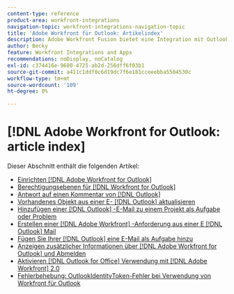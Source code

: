 ```yaml
---
content-type: reference
product-area: workfront-integrations
navigation-topic: workfront-integrations-navigation-topic
title: 'Adobe Workfront für Outlook: Artikelindex'
description: Adobe Workfront Fusion bietet eine Integration mit Outlook. Dieser Artikel enthält Links zu Anweisungen für die Installation und Konfiguration dieser Integrationen sowie für deren Verwendung in der täglichen Arbeit.
author: Becky
feature: Workfront Integrations and Apps
recommendations: noDisplay, noCatalog
exl-id: c374416e-9680-4725-ab2d-256dff6f03b1
source-git-commit: a411c1ddf0c6d19dc7f6e181cceeebba5504530c
workflow-type: tm+mt
source-wordcount: '109'
ht-degree: 0%

---
```


# [!DNL Adobe Workfront for Outlook: article index]

<!-- Audited: 5/2025 -->

Dieser Abschnitt enthält die folgenden Artikel:

* [Einrichten [!DNL Adobe Workfront for Outlook]](../../workfront-integrations-and-apps/using-workfront-with-outlook/set-up-workfront-for-outlook.md)
* [Berechtigungsebenen für [!DNL Workfront for Outlook]](../../workfront-integrations-and-apps/using-workfront-with-outlook/permissions-in-workfront-for-outlook.md)
* [Antwort auf einen Kommentar von [!DNL Outlook]](../../workfront-integrations-and-apps/using-workfront-with-outlook/reply-to-a-comment-from-outlook.md)
* [Vorhandenes Objekt aus einer E- [!DNL Outlook]  aktualisieren](../../workfront-integrations-and-apps/using-workfront-with-outlook/update-an-existing-object-from-an-outlook-email.md)
* [Hinzufügen einer  [!DNL Outlook] -E-Mail zu einem Projekt als Aufgabe oder Problem](../../workfront-integrations-and-apps/using-workfront-with-outlook/add-outlook-email-to-project-as-task-or-issue.md)
* [Erstellen einer  [!DNL Adobe Workfront] -Anforderung aus einer E [!DNL Outlook] Mail](../../workfront-integrations-and-apps/using-workfront-with-outlook/create-a-wf-request-from-an-outlook-email.md)
* [Fügen Sie Ihrer  [!DNL Outlook]  eine E-Mail als Aufgabe hinzu](../../workfront-integrations-and-apps/using-workfront-with-outlook/add-outlook-email-as-task-to-your-work-list.md)
* [Anzeigen zusätzlicher Informationen über  [!DNL Adobe Workfront for Outlook]  und Abmelden](../../workfront-integrations-and-apps/using-workfront-with-outlook/view-additional-infor-wf-outlook-and-log-out.md)
* [Aktivieren  [!DNL Outlook for Office]  Verwendung mit  [!DNL Adobe Workfront]  2.0](../../workfront-integrations-and-apps/using-workfront-with-outlook/enable-outlook-for-office-for-use-with-wf-and-saml-2.md)
* [Fehlerbehebung: OutlookIdentityToken-Fehler bei Verwendung von Workfront für Outlook](/help/quicksilver/workfront-integrations-and-apps/using-workfront-with-outlook/troubleshooting-outlookidentitytoken-error.md)
